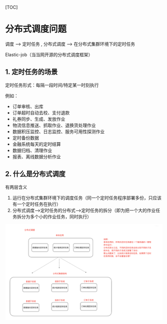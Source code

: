 [TOC]

# 分布式调度问题

调度 —> 定时任务 , 分布式调度 —> 在分布式集群环境下的定时任务

Elastic-job（当当网开源的分布式调度框架）

## 1. 定时任务的场景

定时任务形式：每隔一段时间/特定某一时刻执行

例如：

- 订单审核、出库
- 订单超时自动去校、支付退款
- 礼券同步、生成、发放作业
- 物流信息推送、抓取作业、退换货处理作业
- 数据积压监控、日志监控、服务可用性探测作业
- 定时备份数据 
- ⾦融系统每天的定时结算 
- 数据归档、清理作业 
- 报表、离线数据分析作业

## 2. 什么是分布式调度

有两层含义

1. 运行在分布式集群环境下的调度任务（同一个定时任务程序部署多份，只应该有一个定时任务在执行）
2. 分布式调度—>定时任务的分布式—>定时任务的拆分（即为把一个大的作业任务拆分为多个小的作业任务，同时执行）

![image-20211021101846502](img/image-20211021101846502.png)

